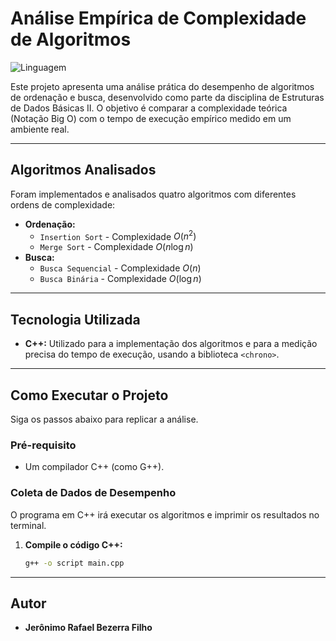 # Análise Empírica de Complexidade de Algoritmos

![Linguagem](https://img.shields.io/badge/Linguagem-C%2B%2B%20%26%20Python-blue)

Este projeto apresenta uma análise prática do desempenho de algoritmos de ordenação e busca, desenvolvido como parte da disciplina de Estruturas de Dados Básicas II. O objetivo é comparar a complexidade teórica (Notação Big O) com o tempo de execução empírico medido em um ambiente real.

---

## Algoritmos Analisados

Foram implementados e analisados quatro algoritmos com diferentes ordens de complexidade:

*   **Ordenação:**
    *   `Insertion Sort` - Complexidade $O(n^2)$
    *   `Merge Sort` - Complexidade $O(n \log n)$
*   **Busca:**
    *   `Busca Sequencial` - Complexidade $O(n)$
    *   `Busca Binária` - Complexidade $O(\log n)$

---

## Tecnologia Utilizada

*   **C++:** Utilizado para a implementação dos algoritmos e para a medição precisa do tempo de execução, usando a biblioteca `<chrono>`.

---

## Como Executar o Projeto

Siga os passos abaixo para replicar a análise.

### Pré-requisito

*   Um compilador C++ (como G++).

### Coleta de Dados de Desempenho

O programa em C++ irá executar os algoritmos e imprimir os resultados no terminal.

1.  **Compile o código C++:**
    ```sh
    g++ -o script main.cpp
    ```

---

## Autor

*   **Jerônimo Rafael Bezerra Filho**
